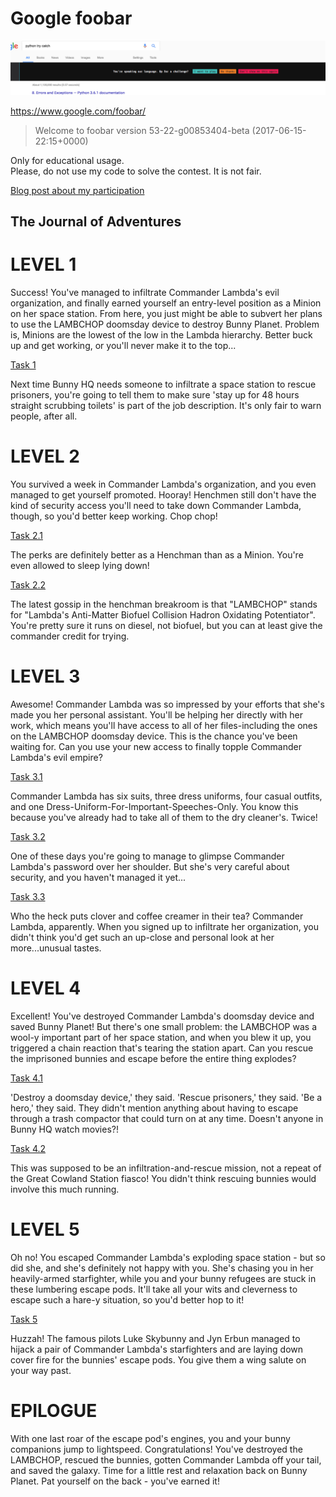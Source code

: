 # Google foobar  

![Up for a challenge?](up_for_a_challenge.png)

https://www.google.com/foobar/  
> Welcome to foobar version 53-22-g00853404-beta (2017-06-15-22:15+0000)

Only for educational usage.  
Please, do not use my code to solve the contest. It is not fair.

[Blog post about my participation](https://nkapliev.org/blog/post/google-foo.bar/)

## The Journal of Adventures  

LEVEL 1
======= 

Success! You've managed to infiltrate Commander Lambda's evil organization, and finally earned yourself an entry-level position as a Minion on her space station. From here, you just might be able to subvert her plans to use the LAMBCHOP doomsday device to destroy Bunny Planet. Problem is, Minions are the lowest of the low in the Lambda hierarchy. Better buck up and get working, or you'll never make it to the top...

[Task 1](https://github.com/nkapliev/google-foo.bar/blob/master/problems/1_solar_doomsday.py)

Next time Bunny HQ needs someone to infiltrate a space station to rescue prisoners, you're going to tell them to make sure 'stay up for 48 hours straight scrubbing toilets' is part of the job description. It's only fair to warn people, after all.

LEVEL 2
======= 

You survived a week in Commander Lambda's organization, and you even managed to get yourself promoted. Hooray! Henchmen still don't have the kind of security access you'll need to take down Commander Lambda, though, so you'd better keep working. Chop chop!

[Task 2.1](https://github.com/nkapliev/google-foo.bar/blob/master/problems/2.1_bunny_prisoner_locating.py)

The perks are definitely better as a Henchman than as a Minion. You're even allowed to sleep lying down!

[Task 2.2](https://github.com/nkapliev/google-foo.bar/blob/master/problems/2.2_fuel_injection_perfection.py)

The latest gossip in the henchman breakroom is that "LAMBCHOP" stands for "Lambda's Anti-Matter Biofuel Collision Hadron Oxidating Potentiator". You're pretty sure it runs on diesel, not biofuel, but you can at least give the commander credit for trying.

LEVEL 3
======= 

Awesome! Commander Lambda was so impressed by your efforts that she's made you her personal assistant. You'll be helping her directly with her work, which means you'll have access to all of her files-including the ones on the LAMBCHOP doomsday device. This is the chance you've been waiting for. Can you use your new access to finally topple Commander Lambda's evil empire?

[Task 3.1](https://github.com/nkapliev/google-foo.bar/blob/master/problems/3.1_gearing_up_for_destruction.py)

Commander Lambda has six suits, three dress uniforms, four casual outfits, and one Dress-Uniform-For-Important-Speeches-Only. You know this because you've already had to take all of them to the dry cleaner's. Twice!

[Task 3.2](https://github.com/nkapliev/google-foo.bar/blob/master/problems/3.2_bomb_baby.py)

One of these days you're going to manage to glimpse Commander Lambda's password over her shoulder. But she's very careful about security, and you haven't managed it yet...

[Task 3.3](https://github.com/nkapliev/google-foo.bar/blob/master/problems/3.3_queue_to_do.py)

Who the heck puts clover and coffee creamer in their tea? Commander Lambda, apparently. When you signed up to infiltrate her organization, you didn't think you'd get such an up-close and personal look at her more...unusual tastes.

LEVEL 4
======= 

Excellent! You've destroyed Commander Lambda's doomsday device and saved Bunny Planet! But there's one small problem: the LAMBCHOP was a wool-y important part of her space station, and when you blew it up, you triggered a chain reaction that's tearing the station apart. Can you rescue the imprisoned bunnies and escape before the entire thing explodes?

[Task 4.1](https://github.com/nkapliev/google-foo.bar/blob/master/problems/4.1_bringing_a_gun_to_a_guard_fight.py)

'Destroy a doomsday device,' they said. 'Rescue prisoners,' they said. 'Be a hero,' they said. They didn't mention anything about having to escape through a trash compactor that could turn on at any time. Doesn't anyone in Bunny HQ watch movies?!

[Task 4.2](https://github.com/nkapliev/google-foo.bar/blob/master/problems/4.2_escape_pods.py)

This was supposed to be an infiltration-and-rescue mission, not a repeat of the Great Cowland Station fiasco! You didn't think rescuing bunnies would involve this much running.

LEVEL 5
======= 

Oh no! You escaped Commander Lambda's exploding space station - but so did she, and she's definitely not happy with you. She's chasing you in her heavily-armed starfighter, while you and your bunny refugees are stuck in these lumbering escape pods. It'll take all your wits and cleverness to escape such a hare-y situation, so you'd better hop to it!

[Task 5](https://github.com/nkapliev/google-foo.bar/blob/master/problems/5_dodge_the_lasers.py)

Huzzah! The famous pilots Luke Skybunny and Jyn Erbun managed to hijack a pair of Commander Lambda's starfighters and are laying down cover fire for the bunnies' escape pods. You give them a wing salute on your way past.

EPILOGUE
======== 

With one last roar of the escape pod's engines, you and your bunny companions jump to lightspeed. Congratulations! You've destroyed the LAMBCHOP, rescued the bunnies, gotten Commander Lambda off your tail, and saved the galaxy. Time for a little rest and relaxation back on Bunny Planet. Pat yourself on the back - you've earned it!
